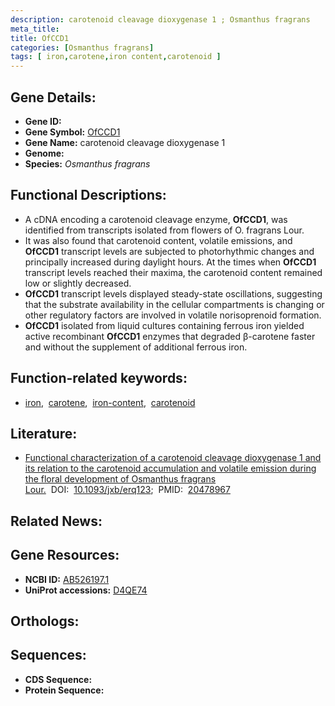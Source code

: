 ```yaml
---
description: carotenoid cleavage dioxygenase 1 ; Osmanthus fragrans
meta_title:
title: OfCCD1
categories: [Osmanthus fragrans]
tags: [ iron,carotene,iron content,carotenoid ]
---
```


## Gene Details:
- **Gene ID:** []()
- **Gene Symbol:** <u>OfCCD1</u>
- **Gene Name:** carotenoid cleavage dioxygenase 1
- **Genome:** []()
- **Species:** *Osmanthus fragrans*

## Functional Descriptions:
   - A cDNA encoding a carotenoid cleavage enzyme, **OfCCD1**, was identified from transcripts isolated from flowers of O. fragrans Lour.
   - It was also found that carotenoid content, volatile emissions, and **OfCCD1** transcript levels are subjected to photorhythmic changes and principally increased during daylight hours. At the times when **OfCCD1** transcript levels reached their maxima, the carotenoid content remained low or slightly decreased.
   - **OfCCD1** transcript levels displayed steady-state oscillations, suggesting that the substrate availability in the cellular compartments is changing or other regulatory factors are involved in volatile norisoprenoid formation.
   - **OfCCD1** isolated from liquid cultures containing ferrous iron yielded active recombinant **OfCCD1** enzymes that degraded β-carotene faster and without the supplement of additional ferrous iron.

## Function-related keywords:
   - [iron](/tags/iron/),&nbsp;&nbsp;[carotene](/tags/carotene/),&nbsp;&nbsp;[iron-content](/tags/iron-content/),&nbsp;&nbsp;[carotenoid](/tags/carotenoid/)

## Literature:
   - [Functional characterization of a carotenoid cleavage dioxygenase 1 and its relation to the carotenoid accumulation and volatile emission during the floral development of Osmanthus fragrans Lour.](https://doi.org/10.1093/jxb/erq123)&nbsp;&nbsp;DOI:&nbsp;&nbsp;[10.1093/jxb/erq123](https://doi.org/10.1093/jxb/erq123);&nbsp;&nbsp;PMID:&nbsp;&nbsp;[20478967](https://pubmed.ncbi.nlm.nih.gov/20478967/)

## Related News:

## Gene Resources:
- **NCBI ID:**  [AB526197.1](https://www.ncbi.nlm.nih.gov/gene/?term=AB526197.1)
- **UniProt accessions:**  [D4QE74](https://www.uniprot.org/uniprotkb/D4QE74/entry)

## Orthologs:

## Sequences:
- **CDS Sequence:**
- **Protein Sequence:**
